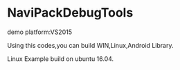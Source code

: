 # NaviPackDebugTools
demo platform:VS2015

Using this codes,you can build WIN,Linux,Android Library.

Linux Example build on ubuntu 16.04.
